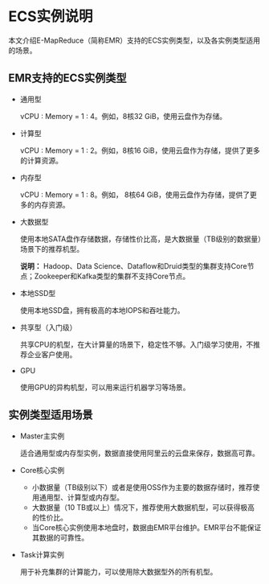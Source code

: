 # ECS实例说明

本文介绍E-MapReduce（简称EMR）支持的ECS实例类型，以及各实例类型适用的场景。

## EMR支持的ECS实例类型

-   通用型

    vCPU : Memory = 1 : 4。例如，8核32 GiB，使用云盘作为存储。

-   计算型

    vCPU : Memory = 1 : 2。例如，8核16 GiB，使用云盘作为存储，提供了更多的计算资源。

-   内存型

    vCPU : Memory = 1 : 8。例如， 8核64 GiB，使用云盘作为存储，提供了更多的内存资源。

-   大数据型

    使用本地SATA盘作存储数据，存储性价比高，是大数据量（TB级别的数据量）场景下的推荐机型。

    **说明：** Hadoop、Data Science、Dataflow和Druid类型的集群支持Core节点；Zookeeper和Kafka类型的集群不支持Core节点。

-   本地SSD型

    使用本地SSD盘，拥有极高的本地IOPS和吞吐能力。

-   共享型（入门级）

    共享CPU的机型，在大计算量的场景下，稳定性不够。入门级学习使用，不推荐企业客户使用。

-   GPU

    使用GPU的异构机型，可以用来运行机器学习等场景。


## 实例类型适用场景

-   Master主实例

    适合通用型或内存型实例，数据直接使用阿里云的云盘来保存，数据高可靠。

-   Core核心实例
    -   小数据量（TB级别以下）或者是使用OSS作为主要的数据存储时，推荐使用通用型、计算型或内存型。
    -   大数据量（10 TB或以上）情况下，推荐使用大数据机型，可以获得极高的性价比。
    -   当Core核心实例使用本地盘时，数据由EMR平台维护。EMR平台不能保证其数据的可靠性。
-   Task计算实例

    用于补充集群的计算能力，可以使用除大数据型外的所有机型。


